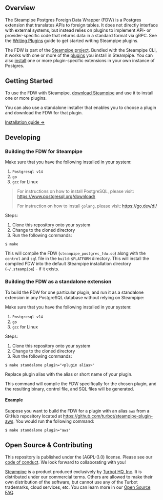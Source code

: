 ## Overview

The Steampipe Postgres Foreign Data Wrapper (FDW) is a Postgres extension that translates APIs to foreign tables. It does not directly interface with external systems, but instead relies on plugins to implement API- or provider-specific code that returns data in a standard format via gRPC. See the [Writing Plugins](https://steampipe.io/docs/develop/writing-plugins) guide to get started writing Steampipe plugins.

The FDW is part of the [Steampipe project](https://github.com/turbot/steampipe). Bundled with the Steampipe CLI, it works with one or more of the [plugins](https://hub.steampipe.io/plugins) you install in Steampipe. You can also [install](https://steampipe.io/docs/steampipe_postgres/install) one or more plugin-specific extensions in your own instance of Postgres.

## Getting Started

To use the FDW with Steampipe, [download Steampipe](https://steampipe.io/downloads) and use it to install one or more plugins.

You can also use a standalone installer that enables you to choose a plugin and download the FDW for that plugin.

[Installation guide →](https://steampipe.io/docs/steampipe_sqlite/install)

## Developing

### Building the FDW for Steampipe

Make sure that you have the following installed in your system:
1. `Postgresql v14` 
1. `go`
1. `gcc` for Linux

> For instructions on how to install PostgreSQL, please visit: https://www.postgresql.org/download/
> 
> For instruction on how to install `golang`, please visit: https://go.dev/dl/

Steps:
1. Clone this repository onto your system
1. Change to the cloned directory
1. Run the following commands:
```
$ make
```

This will compile the FDW (`steampipe_postgres_fdw.so`) along with the `control` and `sql` file in the `build-$PLATFORM` directory. This will install the compiled FDW into the default Steampipe installation directory (`~/.steampipe`) - if it exists.

### Building the FDW as a standalone extension

To build the FDW for one particular plugin, and run it as a standalone extension in any PostgreSQL database without relying on Steampipe:

Make sure that you have the following installed in your system:
1. `Postgresql v14` 
1. `go`
1. `gcc` for Linux

Steps:
1. Clone this repository onto your system
1. Change to the cloned directory
1. Run the following commands:
```
$ make standalone plugin="<plugin alias>"
```
Replace plugin alias with the alias or short name of your plugin.

This command will compile the FDW specifically for the chosen plugin, and the resulting binary, control file, and SQL files will be generated.

#### Example

Suppose you want to build the FDW for a plugin with an alias `aws` from a GitHub repository located at https://github.com/turbot/steampipe-plugin-aws. You would run the following command:
```
$ make standalone plugin="aws"
```

## Open Source & Contributing

This repository is published under the [AGPL-3.0) license. Please see our [code of conduct](https://github.com/turbot/.github/blob/main/CODE_OF_CONDUCT.md). We look forward to collaborating with you!

[Steampipe](https://steampipe.io) is a product produced exclusively by [Turbot HQ, Inc](https://turbot.com). It is distributed under our commercial terms. Others are allowed to make their own distribution of the software, but cannot use any of the Turbot trademarks, cloud services, etc. You can learn more in our [Open Source FAQ](https://turbot.com/open-source).


